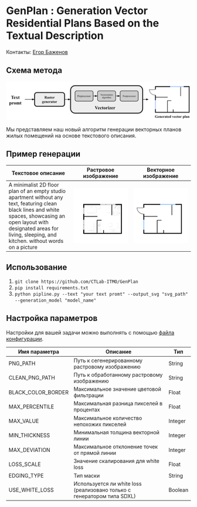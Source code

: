 # GenPlan : Generation Vector Residential Plans Based on the Textual Description

Контакты: [Егор Баженов](mailto:tujh.bazhenov.kbn00@mail.ru)

## Схема метода

![](examples/scheme.png) 

Мы представляем наш новый алгоритм генерации векторных планов жилых
помещений на основе текстового описания.

## Пример генерации
| Текстовое описание                                                                                                                                                                                                                     | Растровое изображение        | Векторное изображение        |
|----------------------------------------------------------------------------------------------------------------------------------------------------------------------------------------------------------------------------------------|------------------------------|------------------------------|
| A minimalist 2D floor plan of an empty studio apartment without any text, featuring clean black lines and white spaces, showcasing an open layout with designated areas for living, sleeping, and kitchen.  without words on a picture | ![](examples/pngs/test3.png) | ![](examples/svgs/test3.svg) |

## Использование

1. ``git clone https://github.com/CTLab-ITMO/GenPlan``
2. ``pip install requirements.txt``
3. ``python pipline.py --text "your text promt" --output_svg "svg_path" --generation_model "model_name"``

## Настройка параметров

Настройки для вашей задачи можно выполнять с помощью [файла конфигурации](config.py). 

| Имя параметра      | Описание                                                                | Тип     |
|--------------------|-------------------------------------------------------------------------|---------|
| PNG_PATH           | Путь к сегенерированному растровому изображению                         | String  |
| CLEAN_PNG_PATH     | Путь к обработанному растровому изображению                             | String  |
| BLACK_COLOR_BORDER | Максимальное значение цветовой фильтрации                               | Float   |
| MAX_PERCENTILE     | Максимальная разница пикселей в процентах                               | Float   |
| MAX_VALUE          | Максимальное количество непохожих пикселей                              | Integer |
| MIN_THICKNESS      | Минимальная толщина векторной линии                                     | Integer |
| MAX_DEVIATION      | Максимальное отклонение точек от прямой линии                           | Integer |
| LOSS_SCALE         | Значение скалирования для white loss                                    | Float   |
| EDGING_TYPE        | Тип маски                                                               | String  |
| USE_WHITE_LOSS     | Используется ли white loss (реализовано только с генератором типа SDXL) | Boolean |

